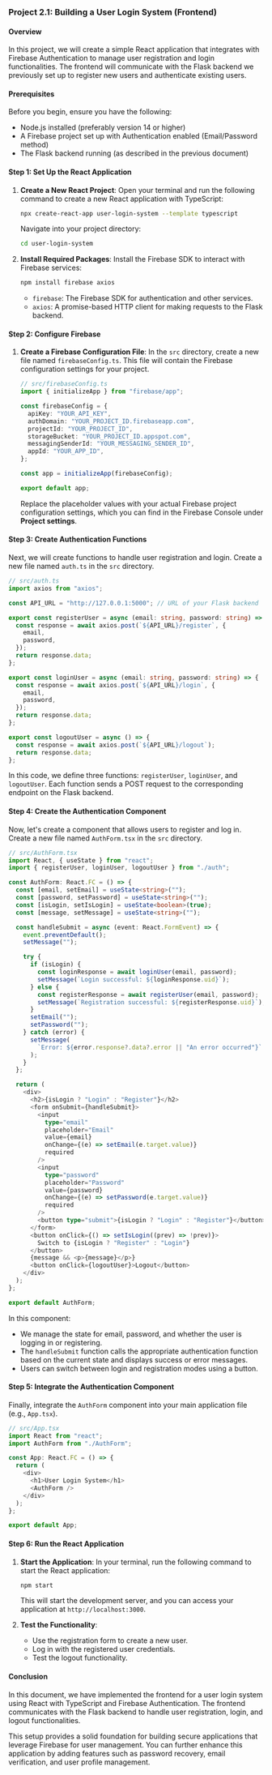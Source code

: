 ### Project 2.1: Building a User Login System (Frontend)

#### Overview

In this project, we will create a simple React application that integrates with Firebase Authentication to manage user registration and login functionalities. The frontend will communicate with the Flask backend we previously set up to register new users and authenticate existing users.

#### Prerequisites

Before you begin, ensure you have the following:

- Node.js installed (preferably version 14 or higher)
- A Firebase project set up with Authentication enabled (Email/Password method)
- The Flask backend running (as described in the previous document)

#### Step 1: Set Up the React Application

1. **Create a New React Project**:
   Open your terminal and run the following command to create a new React application with TypeScript:

   ```bash
   npx create-react-app user-login-system --template typescript
   ```

   Navigate into your project directory:

   ```bash
   cd user-login-system
   ```

2. **Install Required Packages**:
   Install the Firebase SDK to interact with Firebase services:

   ```bash
   npm install firebase axios
   ```

   - `firebase`: The Firebase SDK for authentication and other services.
   - `axios`: A promise-based HTTP client for making requests to the Flask backend.

#### Step 2: Configure Firebase

1. **Create a Firebase Configuration File**:
   In the `src` directory, create a new file named `firebaseConfig.ts`. This file will contain the Firebase configuration settings for your project.

   ```typescript
   // src/firebaseConfig.ts
   import { initializeApp } from "firebase/app";

   const firebaseConfig = {
     apiKey: "YOUR_API_KEY",
     authDomain: "YOUR_PROJECT_ID.firebaseapp.com",
     projectId: "YOUR_PROJECT_ID",
     storageBucket: "YOUR_PROJECT_ID.appspot.com",
     messagingSenderId: "YOUR_MESSAGING_SENDER_ID",
     appId: "YOUR_APP_ID",
   };

   const app = initializeApp(firebaseConfig);

   export default app;
   ```

   Replace the placeholder values with your actual Firebase project configuration settings, which you can find in the Firebase Console under **Project settings**.

#### Step 3: Create Authentication Functions

Next, we will create functions to handle user registration and login. Create a new file named `auth.ts` in the `src` directory.

```typescript
// src/auth.ts
import axios from "axios";

const API_URL = "http://127.0.0.1:5000"; // URL of your Flask backend

export const registerUser = async (email: string, password: string) => {
  const response = await axios.post(`${API_URL}/register`, {
    email,
    password,
  });
  return response.data;
};

export const loginUser = async (email: string, password: string) => {
  const response = await axios.post(`${API_URL}/login`, {
    email,
    password,
  });
  return response.data;
};

export const logoutUser = async () => {
  const response = await axios.post(`${API_URL}/logout`);
  return response.data;
};
```

In this code, we define three functions: `registerUser`, `loginUser`, and `logoutUser`. Each function sends a POST request to the corresponding endpoint on the Flask backend.

#### Step 4: Create the Authentication Component

Now, let's create a component that allows users to register and log in. Create a new file named `AuthForm.tsx` in the `src` directory.

```typescript
// src/AuthForm.tsx
import React, { useState } from "react";
import { registerUser, loginUser, logoutUser } from "./auth";

const AuthForm: React.FC = () => {
  const [email, setEmail] = useState<string>("");
  const [password, setPassword] = useState<string>("");
  const [isLogin, setIsLogin] = useState<boolean>(true);
  const [message, setMessage] = useState<string>("");

  const handleSubmit = async (event: React.FormEvent) => {
    event.preventDefault();
    setMessage("");

    try {
      if (isLogin) {
        const loginResponse = await loginUser(email, password);
        setMessage(`Login successful: ${loginResponse.uid}`);
      } else {
        const registerResponse = await registerUser(email, password);
        setMessage(`Registration successful: ${registerResponse.uid}`);
      }
      setEmail("");
      setPassword("");
    } catch (error) {
      setMessage(
        `Error: ${error.response?.data?.error || "An error occurred"}`
      );
    }
  };

  return (
    <div>
      <h2>{isLogin ? "Login" : "Register"}</h2>
      <form onSubmit={handleSubmit}>
        <input
          type="email"
          placeholder="Email"
          value={email}
          onChange={(e) => setEmail(e.target.value)}
          required
        />
        <input
          type="password"
          placeholder="Password"
          value={password}
          onChange={(e) => setPassword(e.target.value)}
          required
        />
        <button type="submit">{isLogin ? "Login" : "Register"}</button>
      </form>
      <button onClick={() => setIsLogin((prev) => !prev)}>
        Switch to {isLogin ? "Register" : "Login"}
      </button>
      {message && <p>{message}</p>}
      <button onClick={logoutUser}>Logout</button>
    </div>
  );
};

export default AuthForm;
```

In this component:

- We manage the state for email, password, and whether the user is logging in or registering.
- The `handleSubmit` function calls the appropriate authentication function based on the current state and displays success or error messages.
- Users can switch between login and registration modes using a button.

#### Step 5: Integrate the Authentication Component

Finally, integrate the `AuthForm` component into your main application file (e.g., `App.tsx`).

```typescript
// src/App.tsx
import React from "react";
import AuthForm from "./AuthForm";

const App: React.FC = () => {
  return (
    <div>
      <h1>User Login System</h1>
      <AuthForm />
    </div>
  );
};

export default App;
```

#### Step 6: Run the React Application

1. **Start the Application**:
   In your terminal, run the following command to start the React application:

   ```bash
   npm start
   ```

   This will start the development server, and you can access your application at `http://localhost:3000`.

2. **Test the Functionality**:
   - Use the registration form to create a new user.
   - Log in with the registered user credentials.
   - Test the logout functionality.

#### Conclusion

In this document, we have implemented the frontend for a user login system using React with TypeScript and Firebase Authentication. The frontend communicates with the Flask backend to handle user registration, login, and logout functionalities.

This setup provides a solid foundation for building secure applications that leverage Firebase for user management. You can further enhance this application by adding features such as password recovery, email verification, and user profile management.
